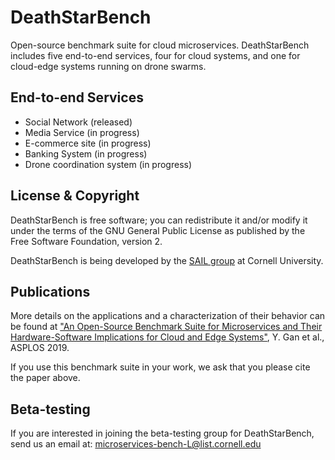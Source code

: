 # DeathStarBench

Open-source benchmark suite for cloud microservices. DeathStarBench includes five end-to-end services, four for cloud systems, and 
one for cloud-edge systems running on drone swarms. 

## End-to-end Services

* Social Network (released)
* Media Service (in progress)
* E-commerce site (in progress)
* Banking System (in progress)
* Drone coordination system (in progress)

## License & Copyright 

DeathStarBench is free software; you can redistribute it and/or modify it under the terms of the GNU General Public License as published by the Free Software Foundation, version 2.

DeathStarBench is being developed by the [SAIL group](http://sail.ece.cornell.edu/) at Cornell University. 

## Publications

More details on the applications and a characterization of their behavior can be found at ["An Open-Source Benchmark Suite for Microservices and Their Hardware-Software Implications for Cloud and Edge Systems"](http://www.csl.cornell.edu/~delimitrou/papers/2019.asplos.microservices.pdf), Y. Gan et al., ASPLOS 2019. 

If you use this benchmark suite in your work, we ask that you please cite the paper above. 


## Beta-testing

If you are interested in joining the beta-testing group for DeathStarBench, send us an email at: <microservices-bench-L@list.cornell.edu>
